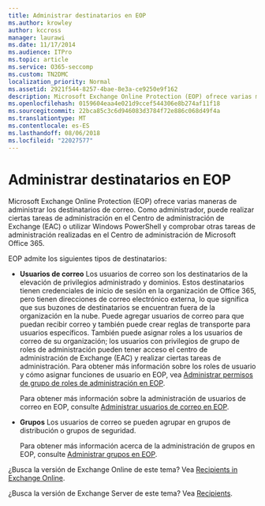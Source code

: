 ```yaml
---
title: Administrar destinatarios en EOP
ms.author: krowley
author: kccross
manager: laurawi
ms.date: 11/17/2014
ms.audience: ITPro
ms.topic: article
ms.service: O365-seccomp
ms.custom: TN2DMC
localization_priority: Normal
ms.assetid: 2921f544-8257-4bae-8e3a-ce9250e9f162
description: Microsoft Exchange Online Protection (EOP) ofrece varias maneras de administrar los destinatarios de correo. Como administrador, puede realizar ciertas tareas de administración en el Centro de administración de Exchange (EAC) o utilizar Windows PowerShell y comprobar otras tareas de administración realizadas en el Centro de administración de Microsoft Office 365.
ms.openlocfilehash: 0159604eaa4e021d9ccef544306e8b274af11f18
ms.sourcegitcommit: 22bca85c3c6d946083d3784f72e886c068d49f4a
ms.translationtype: MT
ms.contentlocale: es-ES
ms.lasthandoff: 08/06/2018
ms.locfileid: "22027577"
---
```

# <a name="manage-recipients-in-eop"></a>Administrar destinatarios en EOP

Microsoft Exchange Online Protection (EOP) ofrece varias maneras de administrar los destinatarios de correo. Como administrador, puede realizar ciertas tareas de administración en el Centro de administración de Exchange (EAC) o utilizar Windows PowerShell y comprobar otras tareas de administración realizadas en el Centro de administración de Microsoft Office 365.
  
EOP admite los siguientes tipos de destinatarios:
  
- **Usuarios de correo** Los usuarios de correo son los destinatarios de la elevación de privilegios administrado y dominios. Estos destinatarios tienen credenciales de inicio de sesión en la organización de Office 365, pero tienen direcciones de correo electrónico externa, lo que significa que sus buzones de destinatarios se encuentran fuera de la organización en la nube. Puede agregar usuarios de correo para que puedan recibir correo y también puede crear reglas de transporte para usuarios específicos. También puede asignar roles a los usuarios de correo de su organización; los usuarios con privilegios de grupo de roles de administración pueden tener acceso el centro de administración de Exchange (EAC) y realizar ciertas tareas de administración. Para obtener más información sobre los roles de usuario y cómo asignar funciones de usuario en EOP, vea [Administrar permisos de grupo de roles de administración en EOP](manage-admin-role-group-permissions-in-eop.md).
    
    Para obtener más información sobre la administración de usuarios de correo en EOP, consulte [Administrar usuarios de correo en EOP](manage-mail-users-in-eop.md).
    
- **Grupos** Los usuarios de correo se pueden agrupar en grupos de distribución o grupos de seguridad. 
    
    Para obtener más información acerca de la administración de grupos en EOP, consulte [Administrar grupos en EOP](manage-groups-in-eop.md).
    
¿Busca la versión de Exchange Online de este tema? Vea [Recipients in Exchange Online](http://technet.microsoft.com/library/50d16941-5cd7-435d-8715-e2b69f8410ab.aspx).
  
¿Busca la versión de Exchange Server de este tema? Vea [Recipients](http://technet.microsoft.com/library/40300ed4-85a5-463d-bb3a-cf787bd44e9d.aspx).
  


